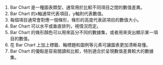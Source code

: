 1. Bar Chart 是一種圖表類型，通常用於比較不同項目之間的數值差異。
2. Bar Chart 的x軸通常代表項目，y軸則代表數值。
3. 每個項目通常會對應一個條形，條形的高度代表該項目的數值大小。
4. Bar Chart 可以水平或垂直排列，視情況而定。
5. Bar Chart 的條形顏色可以用來區分不同的數據集，或者用來突出顯示某一項目的數值。
6. 在 Bar Chart 上加上標籤、軸標題和圖例等元素可讓圖表更加清晰易懂。
7. Bar Chart 的優點是容易閱讀和比較，特別適合於呈現數值差異較大的數據集。